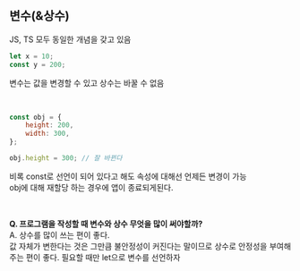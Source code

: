 ## 변수(&상수)

JS, TS 모두 동일한 개념을 갖고 있음

```javascript
let x = 10;
const y = 200;
```

변수는 값을 변경할 수 있고 상수는 바꿀 수 없음

<br>

```javascript
const obj = {
	height: 200,
	width: 300,
};

obj.height = 300; // 잘 바뀐다
```

비록 const로 선언이 되어 있다고 해도 속성에 대해선 언제든 변경이 가능  
obj에 대해 재할당 하는 경우에 앱이 종료되게된다.

<br>

**Q. 프로그램을 작성할 때 변수와 상수 무엇을 많이 써야할까?**  
 A. 상수를 많이 쓰는 편이 좋다.  
 값 자체가 변한다는 것은 그만큼 불안정성이 커진다는 말이므로 상수로 안정성을 부여해주는 편이 좋다. 필요할 때만 let으로 변수를 선언하자
